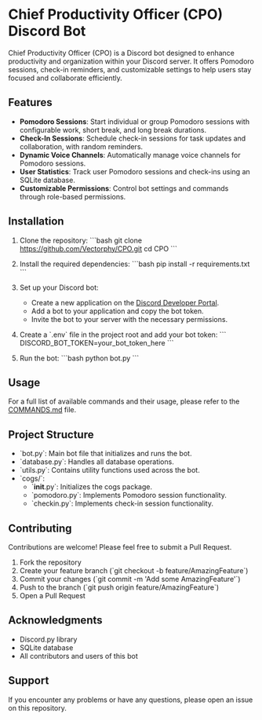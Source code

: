 
# Chief Productivity Officer (CPO) Discord Bot

Chief Productivity Officer (CPO) is a Discord bot designed to enhance productivity and organization within your Discord server. It offers Pomodoro sessions, check-in reminders, and customizable settings to help users stay focused and collaborate efficiently.

## Features

- **Pomodoro Sessions**: Start individual or group Pomodoro sessions with configurable work, short break, and long break durations.
- **Check-In Sessions**: Schedule check-in sessions for task updates and collaboration, with random reminders.
- **Dynamic Voice Channels**: Automatically manage voice channels for Pomodoro sessions.
- **User Statistics**: Track user Pomodoro sessions and check-ins using an SQLite database.
- **Customizable Permissions**: Control bot settings and commands through role-based permissions.

## Installation

1. Clone the repository:
    \`\`\`bash
    git clone https://github.com/Vectorphy/CPO.git
    cd CPO
    \`\`\`

2. Install the required dependencies:
    \`\`\`bash
    pip install -r requirements.txt
    \`\`\`

3. Set up your Discord bot:
    - Create a new application on the [Discord Developer Portal](https://discord.com/developers/applications).
    - Add a bot to your application and copy the bot token.
    - Invite the bot to your server with the necessary permissions.

4. Create a \`.env\` file in the project root and add your bot token:
    \`\`\`
    DISCORD_BOT_TOKEN=your_bot_token_here
    \`\`\`

5. Run the bot:
    \`\`\`bash
    python bot.py
    \`\`\`

## Usage

For a full list of available commands and their usage, please refer to the [COMMANDS.md](COMMANDS.md) file.

## Project Structure

- \`bot.py\`: Main bot file that initializes and runs the bot.
- \`database.py\`: Handles all database operations.
- \`utils.py\`: Contains utility functions used across the bot.
- \`cogs/\`:
  - \`__init__.py\`: Initializes the cogs package.
  - \`pomodoro.py\`: Implements Pomodoro session functionality.
  - \`checkin.py\`: Implements check-in session functionality.

## Contributing

Contributions are welcome! Please feel free to submit a Pull Request.

1. Fork the repository
2. Create your feature branch (\`git checkout -b feature/AmazingFeature\`)
3. Commit your changes (\`git commit -m 'Add some AmazingFeature'\`)
4. Push to the branch (\`git push origin feature/AmazingFeature\`)
5. Open a Pull Request


## Acknowledgments

- Discord.py library
- SQLite database
- All contributors and users of this bot

## Support

If you encounter any problems or have any questions, please open an issue on this repository.
